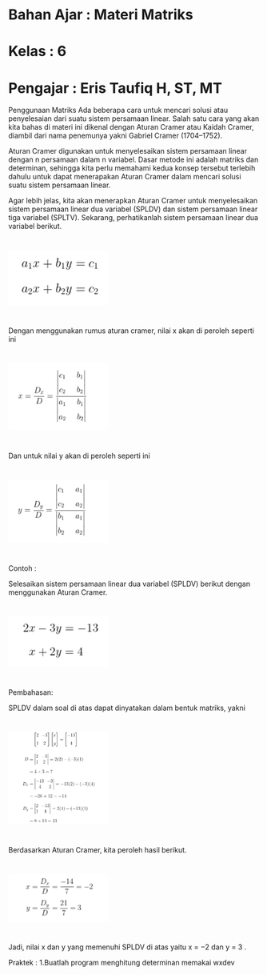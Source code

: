 # Bahan Ajar : Materi Matriks

# Kelas : 6

# Pengajar : Eris Taufiq H, ST, MT

Penggunaan Matriks
Ada beberapa cara untuk mencari solusi atau penyelesaian dari suatu sistem persamaan linear. Salah satu cara yang akan kita bahas di materi ini dikenal dengan Aturan Cramer atau Kaidah Cramer, diambil dari nama penemunya yakni Gabriel Cramer (1704–1752).

Aturan Cramer digunakan untuk menyelesaikan sistem persamaan linear dengan n persamaan dalam n variabel. Dasar metode ini adalah matriks dan determinan, sehingga kita perlu memahami kedua konsep tersebut terlebih dahulu untuk dapat menerapakan Aturan Cramer dalam mencari solusi suatu sistem persamaan linear.

Agar lebih jelas, kita akan menerapkan Aturan Cramer untuk menyelesaikan sistem persamaan linear dua variabel (SPLDV) dan sistem persamaan linear tiga variabel (SPLTV). Sekarang, perhatikanlah sistem persamaan linear dua variabel berikut.

#

<img src='image.png' width='200'>

#

Dengan menggunakan rumus aturan cramer, nilai x akan di peroleh seperti ini

#

<img src='image-1.png' width='200'>

#

Dan untuk nilai y akan di peroleh seperti ini

#

<img src='image-2.png' width='200'>

#

Contoh :

Selesaikan sistem persamaan linear dua variabel (SPLDV) berikut dengan menggunakan Aturan Cramer.

#

<img src='image-3.png' width='200'>

#

Pembahasan:

SPLDV dalam soal di atas dapat dinyatakan dalam bentuk matriks, yakni

#

<img src='image-5.png' width='200'>

#

Berdasarkan Aturan Cramer, kita peroleh hasil berikut.

#

<img src='image-6.png' width='200'>

#

Jadi, nilai x dan y yang memenuhi SPLDV di atas yaitu
x = −2 dan y = 3
.

Praktek :
1.Buatlah program menghitung determinan memakai wxdev

